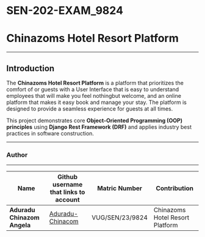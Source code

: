 # SEN-202-EXAM_9824
# Chinazoms Hotel Resort Platform
---


## Introduction  
The **Chinazoms Hotel Resort Platform** is a platform that prioritizes the comfort of or guests with a User Interface that is easy to understand employees that will make you feel nothingbut welcome, and an online platform that makes it easy book and manage your stay. The platform is designed to provide a seamless experience for guests at all times. 

This project demonstrates core **Object-Oriented Programming (OOP) principles** using **Django Rest Framework (DRF)** and applies industry best practices in software construction.

---

### Author
---

|**Name**       | **Github username that links to account**         | **Matric Number** |	**Contribution** |
|---------------|---------------------------------------------------|-------------------|------------------|
|**Aduradu Chinazom Angela**	|[Aduradu-Chinacom](https://github.com/Aduradu-Chinazom/) |VUG/SEN/23/9824|Chinazoms Hotel Resort Platform|